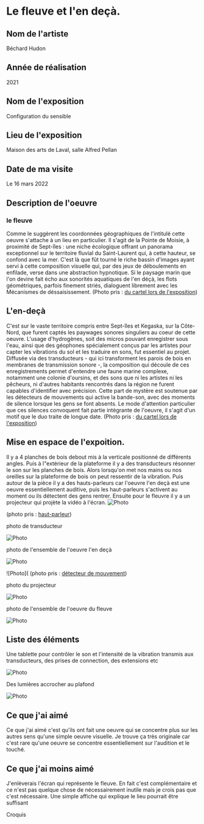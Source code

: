 # Le fleuve et l'en deçà.

## Nom de l'artiste
Béchard Hudon

## Année de réalisation
2021

## Nom de l'exposition
Configuration du sensible

## Lieu de l'exposition
Maison des arts de Laval, salle Alfred Pellan

## Date de ma visite
 Le 16 mars 2022
 
## Description de l'oeuvre 
### le fleuve 
Comme le suggèrent les coordonnées géographiques de l'intitulé cette oeuvre s'attache à un lieu en particulier. Il s'agit de la Pointe de Moisie, à proximité de Sept-îles : une niche écologique offrant un panorama exceptionnel sur le territoire fluvial du Saint-Laurent qui, à cette hauteur, se confond avec la mer. C'est là que fût tourné le riche bassin d'images ayant servi à cette composition visuelle qui, par des jeux de déboulements en enfilade, verse dans une abstraction hypnotique. Si le paysage marin que l'on devine fait écho aux sonorités aquatiques de l'en déçà, les flots géométriques, parfois finement striés, dialoguent librement avec les Mécanismes de déssaisissement. (Photo pris : [du cartel lors de l'exposition](photographies/cartel_fleuve.jpg))

## L'en-deçà
C'est sur le vaste territoire compris entre Sept-îles et Kegaska, sur la Côte-Nord, que furent captés les paywages sonores singuliers au coeur de cette oeuvre. L'usage d'hydrogènes, soit des micros pouvant enregistrer sous l'eau, ainsi que des géophones spécialement conçus par les artistes pour capter les vibrations du sol et les traduire en sons, fut essentiel au projet. Diffusée via des transducteurs - qui ici transforment les parois de bois en membranes de transmission sonore -, la composition qui découle de ces enregistrements permet d'entendre une faune marine complexe, notamment une colonie d'oursins, et des sons que ni les artistes ni les pêcheurs, ni d'autres habitants rencontrés dans la région ne furent capables d'identifier avec précision. Cette part de mystère est soutenue par les détecteurs de mouvements qui active la bande-son, avec des moments de silence lorsque les gens se font absents. Le mode d'attention particulier que ces silences convoquent fait partie intégrante de l'oeuvre, il s'agit d'un motif que le duo traite de longue date. (Photo pris : [du cartel lors de l'exposition](photographies/cartel_l'en_deca.jpg))


## Mise en espace de l'expoition. 
 Il y a 4 planches de bois debout mis à la verticale positionné de différents angles. Puis à l"extérieur de la plateforme il y a des transducteurs résonner le son sur les planches de bois. Alors lorsqu'on met nos mains ou nos oreilles sur la plateforme de bois on peut ressentir de la vibration. Puis autour de la pièce il y a des hauts-parleurs car l'oeuvre l'en deçà est une oeuvre essentiellement auditive, puis les haut-parleurs s'activent au moment ou ils détectent des gens rentrer. Ensuite pour le fleuvre il y a un projecteur qui projète la vidéo à l'écran.
![Photo](photographies/haut_parleur.jfif)

(photo pris : [haut-parleur](https://www.bing.com/images/search?view=detailV2&ccid=AeB35eIM&id=1A717D70295F699CA2176538AA69500410DB9E37&thid=OIP.AeB35eIMn2ZFG3sxKG4JggHaFT&mediaurl=https%3a%2f%2fwww.pmclab.fr%2fwp-content%2fuploads%2fTop-10-Des-Meilleurs-Haut-parleurs-De-Moniteur-De-Studio-USB-1024x733.jpg&cdnurl=https%3a%2f%2fth.bing.com%2fth%2fid%2fR.01e077e5e20c9f66451b7b31286e0982%3frik%3dN57bEARQaao4ZQ%26pid%3dImgRaw%26r%3d0&exph=733&expw=1024&q=haut+parleur+d%27une+t%c3%a9l%c3%a9vision+photo&simid=607999079721220629&FORM=IRPRST&ck=10BF982EC67A1B8888C2B858212BD171&selectedIndex=0&ajaxhist=0&ajaxserp=0))

photo de transducteur

![Photo](photographies/transducteurs.jpg)

photo de l'ensemble de l'oeuvre l'en deçà

![Photo](photographies/ensemble_oeuvre.jpg)

![Photo](
(photo pris : [détecteur de mouvement](https://www.bing.com/images/search?view=detailV2&ccid=aBpkTaAh&id=75BC1AAEF17FF98CB9CAAD56332E368F5A94D462&thid=OIP.aBpkTaAhi5klmHcUeNr_IQHaE8&mediaurl=https%3a%2f%2fwww.securitasdirect.fr%2fsites%2fdefault%2ffiles%2fdetecteurs-mouvement-image-fonctionnement.jpg&cdnurl=https%3a%2f%2fth.bing.com%2fth%2fid%2fR.681a644da0218b992598771478daff21%3frik%3dYtSUWo82LjNWrQ%26pid%3dImgRaw%26r%3d0&exph=427&expw=640&q=d%c3%a9tecteur+de+mouvement+photographique&simid=608008666091043046&FORM=IRPRST&ck=9A4AE1E52BB430776B83D8CE3D742A44&selectedIndex=0&idpp=overlayview&ajaxhist=0&ajaxserp=0))

photo du projecteur

![Photo](photographies/projecteurs.jpg)

photo de l'ensemble de l'oeuvre du fleuve

![Photo](photographies/ensemble_oeuvre_fleuve.jpg)

## Liste des éléments
Une tablette pour contrôler le son et l'intensité de la vibration transmis aux transducteurs, des prises de connection, des extensions etc

![Photo](photographies/centre_de_controle.jpg)

Des lumières accrocher au plafond 

![Photo](photographies/lumiere.jpg)


## Ce que j'ai aimé
Ce que j'ai aimé c'est qu'ils ont fait une oeuvre qui se concentre plus sur les autres sens qu'une simple oeuvre visuelle. Je trouve ça très originale car c'est rare qu'une oeuvre se concentre essentiellement sur l'audition et le touché. 

## Ce que j'ai moins aimé 
J'enlèverais l'écran qui représente le fleuve. En fait c'est complémentaire et ce n'est pas quelque chose de nécessairement inutile mais je crois pas que c'est nécessaire. Une simple affiche qui explique le lieu pourrait être suffisant

Croquis
